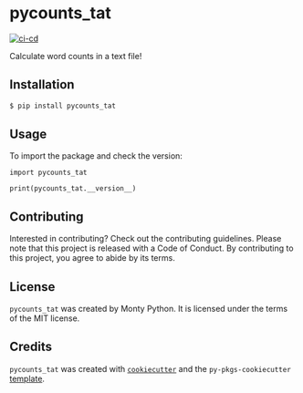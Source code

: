 # pycounts_tat

[![ci-cd](https://github.com/ttimbers/pycounts_tat/actions/workflows/ci-cd.yml/badge.svg)](https://github.com/ttimbers/pycounts_tat/actions/workflows/ci-cd.yml)

Calculate word counts in a text file!

## Installation

```bash
$ pip install pycounts_tat
```

## Usage

To import the package and check the version:

```
import pycounts_tat

print(pycounts_tat.__version__)
```

## Contributing

Interested in contributing? Check out the contributing guidelines. Please note that this project is released with a Code of Conduct. By contributing to this project, you agree to abide by its terms.

## License

`pycounts_tat` was created by Monty Python. It is licensed under the terms of the MIT license.

## Credits

`pycounts_tat` was created with [`cookiecutter`](https://cookiecutter.readthedocs.io/en/latest/) and the `py-pkgs-cookiecutter` [template](https://github.com/py-pkgs/py-pkgs-cookiecutter).
